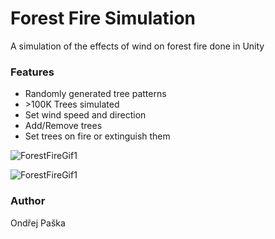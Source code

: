 # Forest Fire Simulation

A simulation of the effects of wind on forest fire done in Unity

### Features
  - Randomly generated tree patterns
  - &#62;100K Trees simulated
  - Set wind speed and direction
  - Add/Remove trees
  - Set trees on fire or extinguish them


![ForestFireGif1](https://github.com/randalfien/unity-forest-fire/raw/master/Media/forestFire2.gif "Logo Title Text 1")

![ForestFireGif1](https://github.com/randalfien/unity-forest-fire/raw/master/Media/forestFire3.gif "Logo Title Text 1")


### Author
Ondřej Paška